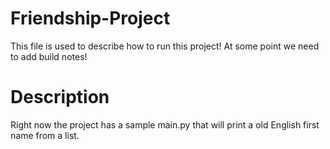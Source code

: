 # Friendship-Project

This file is used to describe how to run this project!
At some point we need to add build notes!

# Description
Right now the project has a sample main.py that will print a old English first
name from a list.
